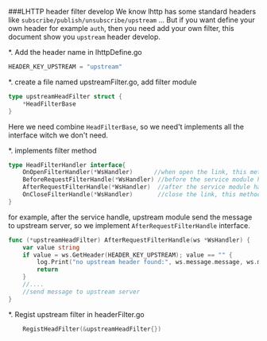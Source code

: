 ###LHTTP header filter develop
We know lhttp has some standard headers like `subscribe/publish/unsubscribe/upstream` ...
But if you want define your own header for example `auth`,
then you need add your own filter, this document show you `upstream` header develop.

*. Add the header name in lhttpDefine.go
```go
HEADER_KEY_UPSTREAM = "upstream"
```
*. create a file named upstreamFilter.go, add filter module
```go
type upstreamHeadFilter struct {
    *HeadFilterBase
}
```
Here we need combine `HeadFilterBase`, so we need't implements all the interface witch we don't need.

*. implements filter method
```go
type HeadFilterHandler interface{
  	OnOpenFilterHandler(*WsHandler)      //when open the link, this method been called.
	BeforeRequestFilterHandle(*WsHandler) //before the service module handle, this method been called
	AfterRequestFilterHandle(*WsHandler)  //after the service module handle,this method been called
	OnCloseFilterHandle(*WsHandler)       //close the link, this method been called.
}
```
for example, after the service handle, upstream module send the message to upstream server,
so we implement `AfterRequestFilterHandle` interface.
```go
func (*upstreamHeadFilter) AfterRequestFilterHandle(ws *WsHandler) {
	var value string
	if value = ws.GetHeader(HEADER_KEY_UPSTREAM); value == "" {
		log.Print("no upstream header found:", ws.message.message, ws.message.headers)
		return
	}
    //....
    //send message to upstream server
}
```
*. Regist upstream filter in headerFilter.go
```go
	RegistHeadFilter(&upstreamHeadFilter{})
```
